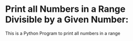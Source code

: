 # Print all Numbers in a Range Divisible by a Given Number:
This is a Python Program to print all numbers in a range 
